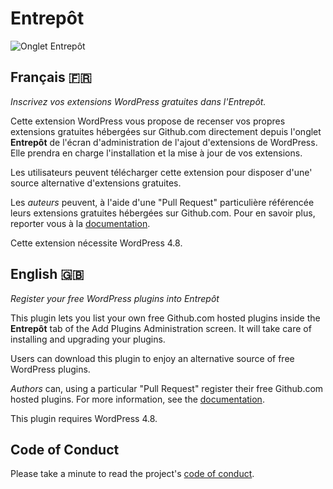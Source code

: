 # Entrepôt

![Onglet Entrepôt](https://cldup.com/TJX56I5die.png)

## Français 🇫🇷
*Inscrivez vos extensions WordPress gratuites dans l'Entrepôt.*

Cette extension WordPress vous propose de recenser vos propres extensions gratuites hébergées sur Github.com directement depuis l'onglet **Entrepôt** de l'écran d'administration de l'ajout d'extensions de WordPress. Elle prendra en charge l'installation et la mise à jour de vos extensions.

Les utilisateurs peuvent télécharger cette extension pour disposer d'une' source alternative d'extensions gratuites.

Les *auteurs* peuvent, à l'aide d'une "Pull Request" particulière référencée leurs extensions gratuites hébergées sur Github.com. Pour en savoir plus, reporter vous à la [documentation](https://github.com/imath/entrepot/wiki).

Cette extension nécessite WordPress 4.8.


## English 🇬🇧
*Register your free WordPress plugins into Entrepôt*

This plugin lets you list your own free Github.com hosted plugins inside the **Entrepôt** tab of the Add Plugins Administration screen. It will take care of installing and upgrading your plugins.

Users can download this plugin to enjoy an alternative source of free WordPress plugins.

*Authors* can, using a particular "Pull Request" register their free Github.com hosted plugins. For more information, see the [documentation](https://github.com/imath/entrepot/wiki).

This plugin requires WordPress 4.8.

## Code of Conduct

Please take a minute to read the project's [code of conduct](https://github.com/imath/entrepot/blob/master/CODE_OF_CONDUCT.md).
